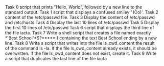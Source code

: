 Task 0 script that prints “Hello, World”, followed by a new line to the standard output.
Task 1 script that displays a confused smiley "(Ôo)'.
Task 2 content of the /etc/passwd file.
Task 3 Display the content of /etc/passwd and /etc/hosts
Task 4 Display the last 10 lines of /etc/passwd
Task 5 Display the first 10 lines of /etc/passwd
Task 6 script that displays the third line of the file iacta.
Task 7 Write a shell script that creates a file named exactly \*\'Best School\'\*$\?\*\*\*\*\*:) containing the text Best School ending by a new line.
Task 8 Write a script that writes into the file ls_cwd_content the result of the command ls -la. If the file ls_cwd_content already exists, it should be overwritten. If the file ls_cwd_content does not exist, create it.
Task 9 Write a script that duplicates the last line of the file iacta
